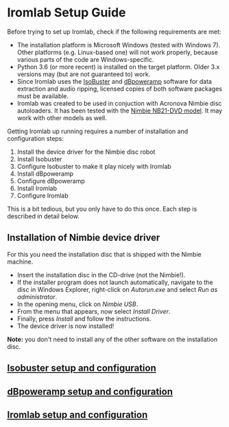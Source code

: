 # Iromlab Setup Guide

Before trying to set up Iromlab, check if the following requirements are met:

* The installation platform is Microsoft Windows (tested with Windows 7). Other platforms (e.g. Linux-based one) will not work properly, because various parts of the code are Windows-specific.
* Python 3.6 (or more recent) is installed on the target platform. Older 3.x versions may (but are not guaranteed to) work.
* Since Iromlab uses the [IsoBuster](https://www.isobuster.com/) and [dBpoweramp](https://www.dbpoweramp.com/) software for data extraction and audio ripping, licensed copies of both software packages must be available.
* Iromlab was created to be used in conjuction with Acronova Nimbie disc autoloaders. It has been tested with the [Nimbie NB21-DVD model](http://www.acronova.com/product/auto-blu-ray-duplicator-publisher-ripper-nimbie-usb-nb21/9/review.html). It may work with other models as well.

Getting Iromlab up running requires a number of installation and configuration steps:

1. Install the device driver for the Nimbie disc robot
1. Install Isobuster
1. Configure Isobuster to make it play nicely with Iromlab
1. Install dBpoweramp
1. Configure dBpoweramp
1. Install Iromlab
1. Configure Iromlab

This is a bit tedious, but you only have to do this once. Each step is described in detail below.

## Installation of Nimbie device driver

For this you need the installation disc that is shipped with the Nimbie machine. 

* Insert the installation disc in the CD-drive (not the Nimbie!).
* If the installer program does not launch automatically, navigate to the disc in Windows Explorer, right-click on *Autorun.exe* and select *Run as administrator*.
* In the opening menu, click on *Nimbie USB*.
* From the menu that appears, now select *Install Driver*.
* Finally, press *Install* and follow the instructions.
* The device driver is now installed!

**Note:** you don't need to install any of the other software on the installation disc.

## [Isobuster setup and configuration](./setupIsobuster.md)

## [dBpoweramp setup and configuration](./setupDbpoweramp.md)

## [Iromlab setup and configuration](./setupIromlab.md)
